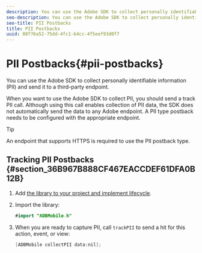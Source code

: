 ```yaml
---
description: You can use the Adobe SDK to collect personally identifiable information (PII) and send it to a third-party endpoint.
seo-description: You can use the Adobe SDK to collect personally identifiable information (PII) and send it to a third-party endpoint.
seo-title: PII Postbacks
title: PII Postbacks
uuid: 08f76a52-75dd-4fc1-b4cc-4f5eef93d0f7
---
```


# PII Postbacks{#pii-postbacks}

You can use the Adobe SDK to collect personally identifiable information (PII) and send it to a third-party endpoint.

When you want to use the Adobe SDK to collect PII, you should send a track PII call. Although using this call enables collection of PII data, the SDK does not automatically send the data to any Adobe endpoint. A PII type postback needs to be configured with the appropriate endpoint.

>[!TIP]
>
>An endpoint that supports HTTPS is required to use the PII postback type.

## Tracking PII Postbacks {#section_36B967B888CF467EACCDEF61DFA0B12B}

1. Add [the library to your project and implement lifecycle](https://marketing.adobe.com/resources/help/en_US/mobile/ios/dev_qs.html). 
1. Import the library:

   ```java
   #import "ADBMobile.h"
   ```

1. When you are ready to capture PII, call `trackPII` to send a hit for this action, event, or view:

   ```java
   [ADBMobile collectPII data:nil];
   ```


